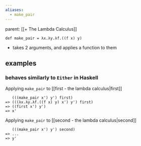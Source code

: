 ```yaml
---
aliases:
  - make_pair
---
```

parent: [[+ The Lambda Calculus]]

```
def make_pair = λx.λy.λf.((f x) y)
```
- takes 2 arguments, and applies a function to them
## examples

### behaves similarly to `Either` in Haskell

Applying `make_pair` to [[first - the lambda calculus|first]]
```
   (((make_pair x') y') first)
=> (((λx.λy.λf.((f x) y) x') y') first)
=> ((first x') y')
=> x'
```

Applying `make_pair` to [[second - the lambda calculus|second]]

```
   (((make_pair x') y') second)
=> ...
=> y'
```

